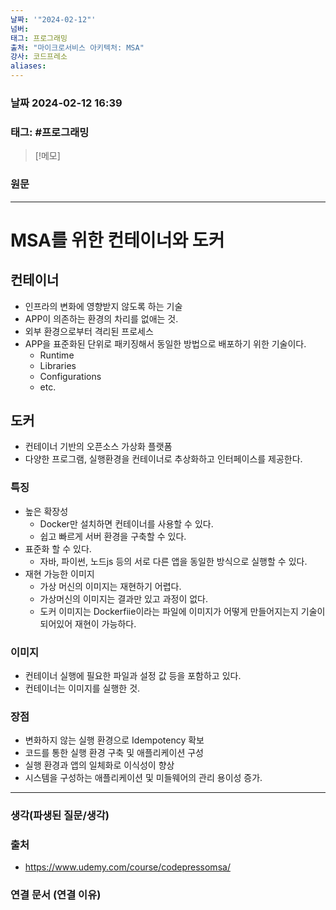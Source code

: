 ```yaml
---
날짜: '"2024-02-12"'
넘버: 
태그: 프로그래밍
출처: "마이크로서비스 아키텍처: MSA"
강사: 코드프레소
aliases:
---
```

### 날짜  2024-02-12 16:39

### 태그: #프로그래밍 

>[!메모]
>

### 원문
---
# MSA를 위한 컨테이너와 도커
## 컨테이너
- 인프라의 변화에 영향받지 않도록 하는 기술
- APP이 의존하는 환경의 차리를 없애는 것.
- 외부 환경으로부터 격리된 프로세스
- APP을 표준화된 단위로 패키징해서 동일한 방법으로 배포하기 위한 기술이다.
	- Runtime
	- Libraries
	- Configurations
	- etc.
## 도커
- 컨테이너 기반의 오픈소스 가상화 플랫폼
- 다양한 프로그램, 실행환경을 컨테이너로 추상화하고 인터페이스를 제공한다.
### 특징
- 높은 확장성
	- Docker만 설치하면 컨테이너를 사용할 수 있다.
	- 쉽고 빠르게 서버 환경을 구축할 수 있다.
- 표준화 할 수 있다.
	- 자바, 파이썬, 노드js 등의 서로 다른 앱을 동일한 방식으로 실행할 수 있다.
- 재현 가능한 이미지
	- 가상 머신의 이미지는 재현하기 어렵다.
	- 가상머신의 이미지는 결과만 있고 과정이 없다.
	- 도커 이미지는 Dockerfiie이라는 파일에 이미지가 어떻게 만들어지는지 기술이 되어있어 재현이 가능하다.
### 이미지
- 컨테이너 실행에 필요한 파일과 설정 값 등을 포함하고 있다.
- 컨테이너는 이미지를 실행한 것.
### 장점
- 변화하지 않는 실행 환경으로 Idempotency 확보
- 코드를 통한 실행 환경 구축 및 애플리케이션 구성
- 실행 환경과 앱의 일체화로 이식성이 향상
- 시스템을 구성하는 애플리케이션 및 미들웨어의 관리 용이성 증가.


---
### 생각(파생된 질문/생각)

### 출처
- https://www.udemy.com/course/codepressomsa/

### 연결 문서 (연결 이유)
